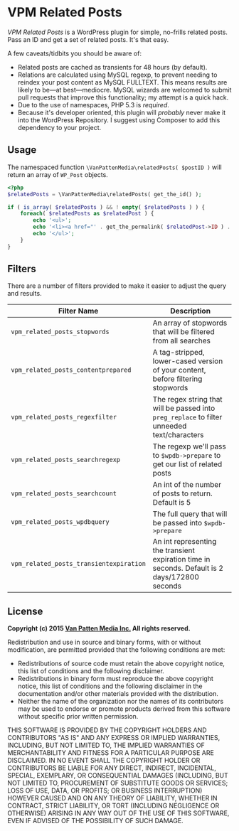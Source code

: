 # VPM Related Posts

*VPM Related Posts* is a WordPress plugin for simple, no-frills related posts. Pass an ID and get a set of related posts. It's that easy.

A few caveats/tidbits you should be aware of:

+   Related posts are cached as transients for 48 hours (by default).
+   Relations are calculated using MySQL regexp, to prevent needing to reindex your post content as MySQL FULLTEXT. This means results are likely to be—at best—mediocre. MySQL wizards are welcomed to submit pull requests that improve this functionality; my attempt is a quick hack.
+   Due to the use of namespaces, PHP 5.3 is *required*.
+   Because it's developer oriented, this plugin will _probably_ never make it into the WordPress Repository. I suggest using Composer to add this dependency to your project.

## Usage

The namespaced function `\VanPattenMedia\relatedPosts( $postID )` will return an array of `WP_Post` objects.

```php
<?php
$relatedPosts = \VanPattenMedia\relatedPosts( get_the_id() );

if ( is_array( $relatedPosts ) && ! empty( $relatedPosts ) ) {
	foreach( $relatedPosts as $relatedPost ) {
		echo '<ul>';
		echo '<li><a href="' . get_the_permalink( $relatedPost->ID ) . '">' . $relatedPost->post_title . '</a></li>';
		echo '</ul>';
	}
}
```

## Filters

There are a number of filters provided to make it easier to adjust the query and results.

Filter Name                             | Description
----------------------------------------|-----------------------------------------------------------------------------------------------
`vpm_related_posts_stopwords`           | An array of stopwords that will be filtered from all searches
`vpm_related_posts_contentprepared`     | A tag-stripped, lower-cased version of your content, before filtering stopwords
`vpm_related_posts_regexfilter`         | The regex string that will be passed into `preg_replace` to filter unneeded text/characters
`vpm_related_posts_searchregexp`        | The regexp we'll pass to `$wpdb->prepare` to get our list of related posts
`vpm_related_posts_searchcount`         | An int of the number of posts to return. Default is 5
`vpm_related_posts_wpdbquery`           | The full query that will be passed into `$wpdb->prepare`
`vpm_related_posts_transientexpiration` | An int representing the transient expiration time in seconds. Default is 2 days/172800 seconds

## License

**Copyright (c) 2015 [Van Patten Media Inc.](https://www.vanpattenmedia.com/) All rights reserved.**

Redistribution and use in source and binary forms, with or without modification, are permitted provided that the following conditions are met:

*   Redistributions of source code must retain the above copyright notice, this list of conditions and the following disclaimer.
*   Redistributions in binary form must reproduce the above copyright notice, this list of conditions and the following disclaimer in the documentation and/or other materials provided with the distribution.
*   Neither the name of the organization nor the names of its contributors may be used to endorse or promote products derived from this software without specific prior written permission.

THIS SOFTWARE IS PROVIDED BY THE COPYRIGHT HOLDERS AND CONTRIBUTORS "AS IS" AND ANY EXPRESS OR IMPLIED WARRANTIES, INCLUDING, BUT NOT LIMITED TO, THE IMPLIED WARRANTIES OF MERCHANTABILITY AND FITNESS FOR A PARTICULAR PURPOSE ARE DISCLAIMED. IN NO EVENT SHALL THE COPYRIGHT HOLDER OR CONTRIBUTORS BE LIABLE FOR ANY DIRECT, INDIRECT, INCIDENTAL, SPECIAL, EXEMPLARY, OR CONSEQUENTIAL DAMAGES (INCLUDING, BUT NOT LIMITED TO, PROCUREMENT OF SUBSTITUTE GOODS OR SERVICES; LOSS OF USE, DATA, OR PROFITS; OR BUSINESS INTERRUPTION) HOWEVER CAUSED AND ON ANY THEORY OF LIABILITY, WHETHER IN CONTRACT, STRICT LIABILITY, OR TORT (INCLUDING NEGLIGENCE OR OTHERWISE) ARISING IN ANY WAY OUT OF THE USE OF THIS SOFTWARE, EVEN IF ADVISED OF THE POSSIBILITY OF SUCH DAMAGE.

